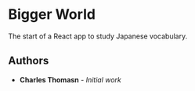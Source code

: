 ﻿# Bigger World

The start of a React app to study Japanese vocabulary.



## Authors

* **Charles Thomasn** - *Initial work*




